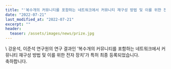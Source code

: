 ```yaml
---
title: "'복수개의 커뮤니티를 포함하는 네트워크에서 커뮤니티 재구성 방법 및 이를 위한 전자 장치'가 특허 등록되었습니다."
date: "2022-07-21"
last_modified_at: "2022-07-21"
excerpt: ""
header:
  teaser: /assets/images/news/prize.jpg
---
```

\\
강윤석, 이준석 연구원의 연구 결과인 '복수개의 커뮤니티를 포함하는 네트워크에서 커뮤니티 재구성 방법 및 이를 위한 전자 장치'가 특허 최종 등록되었습니다.<br>축하합니다.
